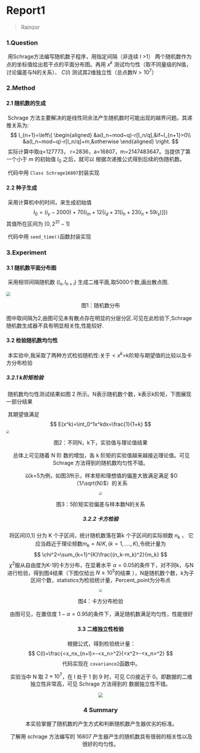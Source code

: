 # Report1

> Rainzor
>

### 1.Question

​	用Schrage方法编写随机数子程序，用指定间隔（非连续 l >1） 两个随机数作为点的坐标值绘出若干点的平面分布图。再用 $x^k$ 测试均匀性（取不同量级的N值，讨论偏差与N的关系）、 $C(l)$ 测试其2维独立性（总点数$N > 10^7$）

### 2.Method

#### 2.1 随机数的生成

​	Schrage 方法主要解决的是线性同余法产生随机数时可能出现的越界问题。其递推关系为:
$$
I_{n+1}=\left\{
\begin{aligned}
&a(I_n~mod~q)-r[I_n/q],&if~I_{n+1}>0\\
&a(I_n~mod~q)-r[I_n/q]+m,&otherwise
\end{aligned}
\right.
$$
​	实际计算中取q=127773， r=2836，a=16807，m=2147483647。当提供了第一个小于 m 的初始值 $I_0$ 之后，就可以 根据次递推公式得到后续的伪随机数。

​	代码中用 `Class Schrage16807`封装实现

#### 2.2 种子生成

​	采用计算机中的时间，来生成初始值
$$
I_0=(i_y-2000)+70(i_m+12\{i_d+31[i_h+23(i_n+59i_s)]\})
$$
其值所在区间为 $[0,2^{31}-1]$

​	代码中用 `seed_time()`函数封装实现



### 3.Experiment

#### 3.1 随机数平面分布图

​	采用相邻间隔随机数 $(l_n,l_{n+l})$ 生成二维平面,取5000个数,画出散点图.

<img src="F:\MyDocuments\Physics\Compututation Physics\Homework\hw1&2\随机数分布图.png"
	style="zoom:67%;" />

<center><p>图1：随机数分布</p></center>

​	图中取间隔为2,由图可见未有散点存在明显的分层分区.可见在此检验下,Schrage随机数生成器不具有明显相关性,性能较好.

#### 3.2 检验随机数均匀性

​	本实验中,我采取了两种方式检验随机性:关于$<x^k>$k阶矩与期望值的比较以及卡方分布检验

##### 3.2.1 k阶矩检验

​	随机数均匀性测试结果如图 2 所示。N表示随机数个数，k表示k阶矩，下图展现一部分结果

​	其期望值满足
$$
E(x^k)=\int_0^1x^kdx=\frac{1}{1+k}
$$
<img src="F:\MyDocuments\Physics\Compututation Physics\Homework\hw1&2\均匀性检验程序输出.png" style="zoom:50%;" />

<center><p>图2：不同N，k下，实验值与理论值结果


​	总体上可见随着 N 阶 数的增加，各 k 阶矩的实验值越来越接近理论值。可见 Schrage 方法得到的随机数均匀性不错。

​	以k=5为例，如图3所示，样本矩和理想值的偏差大致满足满足 $O（1/\sqrt{N}$）的关系

<img src="F:\MyDocuments\Physics\Compututation Physics\Homework\hw1&2\均匀性.png" style="zoom:50%;" />

<center><p>图3：5阶矩实验偏差与样本数N的关系</p></center>

##### 3.2.2 卡方检验

​	将区间[0,1]  分为 K 个子区间，统计随机数落在第k 个子区间的实际频数 $n_k$ ， 它应当趋近于理论频数$m_k=N/K,(k=1,....,K)$,令统计量为
$$
\chi^2=\sum_{k=1}^{K}\frac{(n_k-m_k)^2}{m_k}
$$
​	$\chi^2$服从自由度为K-1的卡方分布，在显著水平 $\alpha=0.05$的条件下，对不同k，与N进行检验，得到图4结果（下图仅给出 $N\ge10^5$的结果 ），N是随机数个数，k为子区间个数，statistics为检验统计量，Percent_point为分布点

<img src="F:\MyDocuments\Physics\Compututation Physics\Homework\hw1&2\卡方分布检验图.png" style="zoom:50%;" />

<center><p>图4：卡方分布检验</p></center>

​	由图可见，在置信度 $1-\alpha=0.95$的条件下，满足随机数满足均匀性，性能很好

#### 3.3 二维独立性检验

​	根据公式，得到检验统计量：
$$
C(l)=\frac{<x_nx_{n+l}>-<x_n>^2}{<x^2>-<x_n>^2}
$$
​	代码实现在 `covariance2`函数中。

​	实验当中 N 取 $2\times10^7$，在 l 处于 1 到 9 时，可见 C(l)接近于 0。即数据的二维独立性非常高，可见 Schrage 方法得到的 数据独立性不错。

<img src="F:\MyDocuments\Physics\Compututation Physics\Homework\hw1&2\关联性检验程序输出.png" style="zoom:80%;" />

### 4 Summary

​	本实验掌握了随机数的产生方式和判断随机数产生器优劣的标准。

​	了解用 schrage 方法编写的 16807 产生器产生的随机数具有很弱的相关性以及很好的均匀性。
